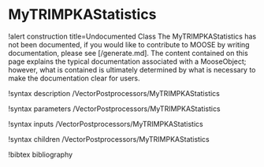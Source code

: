 <!-- MOOSE Documentation Stub: Remove this when content is added. -->

# MyTRIMPKAStatistics

!alert construction title=Undocumented Class
The MyTRIMPKAStatistics has not been documented, if you would like to contribute to MOOSE by
writing documentation, please see [/generate.md]. The content contained on this page explains
the typical documentation associated with a MooseObject; however, what is contained is ultimately
determined by what is necessary to make the documentation clear for users.

!syntax description /VectorPostprocessors/MyTRIMPKAStatistics

!syntax parameters /VectorPostprocessors/MyTRIMPKAStatistics

!syntax inputs /VectorPostprocessors/MyTRIMPKAStatistics

!syntax children /VectorPostprocessors/MyTRIMPKAStatistics

!bibtex bibliography
